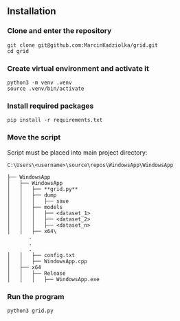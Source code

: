 ## Installation

### Clone and enter the repository

```
git clone git@github.com:MarcinKadziolka/grid.git
cd grid
```

### Create virtual environment and activate it

```
python3 -m venv .venv
source .venv/bin/activate
```

### Install required packages

```
pip install -r requirements.txt
```

### Move the script

Script must be placed into main project directory:
```
C:\Users\<username>\source\repos\WindowsApp\WindowsApp
```
```
├── WindowsApp
│   ├── WindowsApp
│   │   ├── **grid.py**
│   │   ├── dump
│   │   │   ├── save
│   │   ├── models
│   │   │   ├── <dataset_1>
│   │   │   ├── <dataset_2>
│   │   │   ├── <dataset_n>
│   │   ├── x64\
       .
       .
       .
│   │   ├── config.txt    
│   │   ├── WindowsApp.cpp
│   ├── x64
│   │   ├── Release
│   │   │   ├── WindowsApp.exe
```

### Run the program

```
python3 grid.py
```
